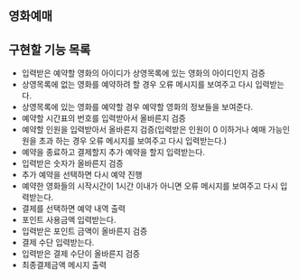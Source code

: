 ## 영화예매

## 구현할 기능 목록
- 입력받은 예약할 영화의 아이디가 상영목록에 있는 영화의 아이디인지 검증
- 상영목록에 없는 영화를 예약하려 할 경우 오류 메시지를 보여주고 다시 입력받는다.
- 상영목록에 있는 영화를 예약할 경우 예약할 영화의 정보들을 보여준다.
- 예약할 시간표의 번호를 입력받아서 올바른지 검증
- 예약할 인원을 입력받아서 올바른지 검증(입력받은 인원이 0 이하거나 예매 가능인원을 초과 하는 경우 오류 메시지를 보여주고 다시 입력받는다.)
- 예약을 종료하고 결제할지 추가 예약을 할지 입력받는다.
- 입력받은 숫자가 올바른지 검증
- 추가 예약을 선택하면 다시 예약 진행
- 예약한 영화들의 시작시간이 1시간 이내가 아니면 오류 메시지를 보여주고 다시 입력받는다.
- 결제를 선택하면 예약 내역 출력
- 포인트 사용금액 입력받는다.
- 입력받은 포인트 금액이 올바른지 검증
- 결제 수단 입력받는다.
- 입력받은 결제 수단이 올바른지 검증
- 최종결제금액 메시지 출력